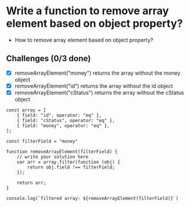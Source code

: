# Write a function to remove array element based on object property?
* How to remove array element based on object property?


<h2>Challenges (0/3 done)</h2>


  - [X] removeArrayElement("money") returns the array without the money object
  - [X] removeArrayElement("id") returns the array without the id object
  - [X] removeArrayElement("cStatus") returns the array without the cStatus object

```
const array = [
    { field: "id", operator: "eq" },
    { field: "cStatus", operator: "eq" },
    { field: "money", operator: "eq" },
];

const filterField = "money"

function removeArrayElement(filterField) {
    // write your solution here
    var arr = array.filter(function (obj) {
        return obj.field !== filterField;
    });

    return arr;
}

console.log(`filtered array: ${removeArrayElement(filterField)}`)


```

